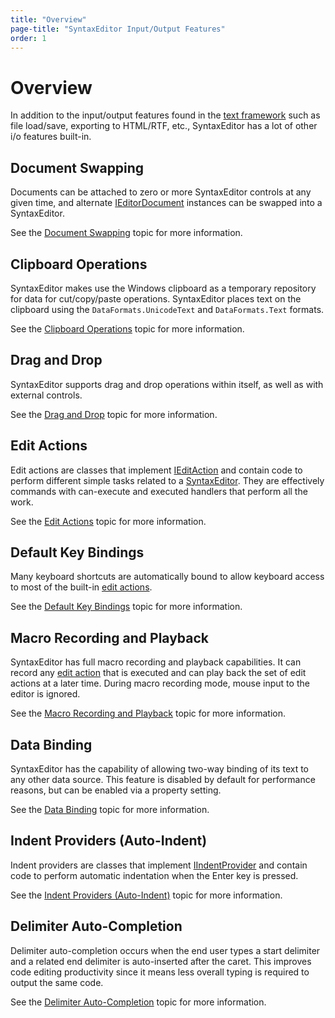 ```yaml
---
title: "Overview"
page-title: "SyntaxEditor Input/Output Features"
order: 1
---
```

# Overview

In addition to the input/output features found in the [text framework](../../text-parsing/index.md) such as file load/save, exporting to HTML/RTF, etc., SyntaxEditor has a lot of other i/o features built-in.

## Document Swapping

Documents can be attached to zero or more SyntaxEditor controls at any given time, and alternate [IEditorDocument](xref:ActiproSoftware.Text.IEditorDocument) instances can be swapped into a SyntaxEditor.

See the [Document Swapping](document-swapping.md) topic for more information.

## Clipboard Operations

SyntaxEditor makes use the Windows clipboard as a temporary repository for data for cut/copy/paste operations. SyntaxEditor places text on the clipboard using the `DataFormats.UnicodeText` and `DataFormats.Text` formats.

See the [Clipboard Operations](clipboard-operations.md) topic for more information.

## Drag and Drop

SyntaxEditor supports drag and drop operations within itself, as well as with external controls.

See the [Drag and Drop](drag-drop.md) topic for more information.

## Edit Actions

Edit actions are classes that implement [IEditAction](xref:ActiproSoftware.Windows.Controls.SyntaxEditor.IEditAction) and contain code to perform different simple tasks related to a [SyntaxEditor](xref:ActiproSoftware.Windows.Controls.SyntaxEditor.SyntaxEditor).  They are effectively commands with can-execute and executed handlers that perform all the work.

See the [Edit Actions](edit-actions.md) topic for more information.

## Default Key Bindings

Many keyboard shortcuts are automatically bound to allow keyboard access to most of the built-in [edit actions](edit-actions.md).

See the [Default Key Bindings](default-key-bindings.md) topic for more information.

## Macro Recording and Playback

SyntaxEditor has full macro recording and playback capabilities.  It can record any [edit action](edit-actions.md) that is executed and can play back the set of edit actions at a later time.  During macro recording mode, mouse input to the editor is ignored.

See the [Macro Recording and Playback](macro-recording.md) topic for more information.

## Data Binding

SyntaxEditor has the capability of allowing two-way binding of its text to any other data source.  This feature is disabled by default for performance reasons, but can be enabled via a property setting.

See the [Data Binding](data-binding.md) topic for more information.

## Indent Providers (Auto-Indent)

Indent providers are classes that implement [IIndentProvider](xref:ActiproSoftware.Windows.Controls.SyntaxEditor.IIndentProvider) and contain code to perform automatic indentation when the Enter key is pressed.

See the [Indent Providers (Auto-Indent)](indent-providers.md) topic for more information.

## Delimiter Auto-Completion

Delimiter auto-completion occurs when the end user types a start delimiter and a related end delimiter is auto-inserted after the caret.  This improves code editing productivity since it means less overall typing is required to output the same code.

See the [Delimiter Auto-Completion](delimiter-auto-completion.md) topic for more information.
